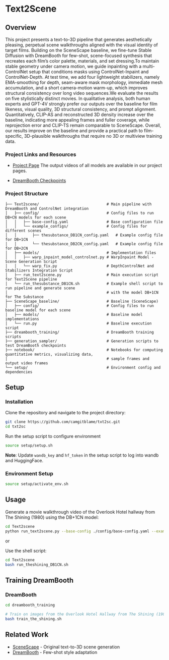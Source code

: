 # Text2Scene

## Overview

This project presents a text-to-3D pipeline that generates aesthetically pleasing, perpetual scene walkthroughs aligned with the visual identity of target films. Building on the SceneScape baseline, we fine-tune Stable Diffusion with DreamBooth for few-shot, scene-focused synthesis that recreates each film’s color palette, materials, and set dressing.To maintain stable geometry under camera motion, we guide inpainting with a multi-ControlNet setup that conditions masks using ControlNet-Inpaint and ControlNet-Depth. At test time, we add four lightweight stabilizers, namely EMA-smoothing for depth, seam-aware mask morphology, immediate mesh accumulation, and a short camera-motion warm-up, which improves structural consistency over long video sequences.We evaluate the results on five stylistically distinct movies. In qualitative analysis, both human experts and GPT-4V strongly prefer our outputs over the baseline for film likeness, visual quality, 3D structural consistency, and prompt alignment. Quantitatively, CLIP-AS and reconstructed 3D density increase over the baseline, indicating more appealing frames and fuller coverage, while reprojection error and CLIP-TS remain comparable to SceneScape. Overall, our results improve on the baseline and provide a practical path to film-specific, 3D-plausible walkthroughs that require no 3D or multiview training data.

### Project Links and Resources

- [Project Page](https://text2scene.vercel.app/) 
The output videos of all models are available in our project pages. 

- [DreamBooth Checkpoints](https://huggingface.co/camgitblame) 


### Project Structure

```
├── Text2scene/                              # Main pipeline with DreamBooth and ControlNet integration
│   ├── config/                              # Config files to run DB+CN models for each scene
│   │   ├── base-config.yaml                 # Base configuration file
│   │   └── example_configs/                 # Config files for different scenes
│   │       ├── thesubstance_DB1CN_config.yaml   # Example config file for DB+1CN 
│   │       └── thesubstance_DB2CN_config.yaml   # Example config file for DB+2CN
│   ├── models/                              # Implementation files
│   │   ├── warp_inpaint_model_controlnet.py # WarpInpaint Model - Scene Generation Script
│   │   └── warp_fix.py                      # DepthControlNet and Stabilizers Integration Script       
│   ├── run_text2scene.py                    # Main execution script for Text2Scene pipeline
│   └── run_thesubstance_DB1CN.sh            # Example shell script to run pipeline and generate scene 
│                                            # with the model DB+1CN for The Substance
├── SceneScape_baseline/                     # Baseline (SceneScape)
│   ├── config/                              # Config files to run baseline model for each scene
│   ├── models/                              # Baseline model implementations 
│   └── run.py                               # Baseline execution script
├── dreambooth_training/                     # DreamBooth training scripts 
├── generation_sampler/                      # Generation scripts to test DreamBooth checkpoints
├── notebook/                                # Notebooks for computing quantitative metrics, visualizing data, 
│                                            # sample frames and output video frames 
└── setup/                                   # Environment config and dependencies
```



## Setup

### Installation

Clone the repository and navigate to the project directory:

```bash
git clone https://github.com/camgitblame/txt2sc.git
cd txt2sc
```

Run the setup script to configure environment

```bash
source setup/setup.sh
```

**Note**: Update `wandb_key` and `hf_token` in the setup script to log into wandb and HuggingFace.

### Environment Setup

```bash
source setup/activate_env.sh
```

## Usage

Generate a movie walkthrough video of the Overlook Hotel hallway from The Shining (1980) using the DB+1CN model:

```bash
cd Text2scene
python run_text2scene.py --base-config ./config/base-config.yaml --example_config ./config/example_configs/thesubstance_DB1CN_config.yaml
```
or 

Use the shell script:
```bash
cd Text2scene
bash run_theshining_DB1CN.sh
```


## Training DreamBooth

### DreamBooth 

```bash
cd dreambooth_training

# Train on images from the Overlook Hotel Hallway from The Shining (1980)
bash train_the_shining.sh
```



## Related Work

- [SceneScape](https://arxiv.org/abs/2302.01133) - Original text-to-3D scene generation
- [DreamBooth](https://arxiv.org/abs/2208.12242) - Few-shot style adaptation


